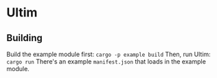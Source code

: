 # Ultim

## Building

Build the example module first: `cargo -p example build`
Then, run Ultim: `cargo run`
There's an example `manifest.json` that loads in the example module.
